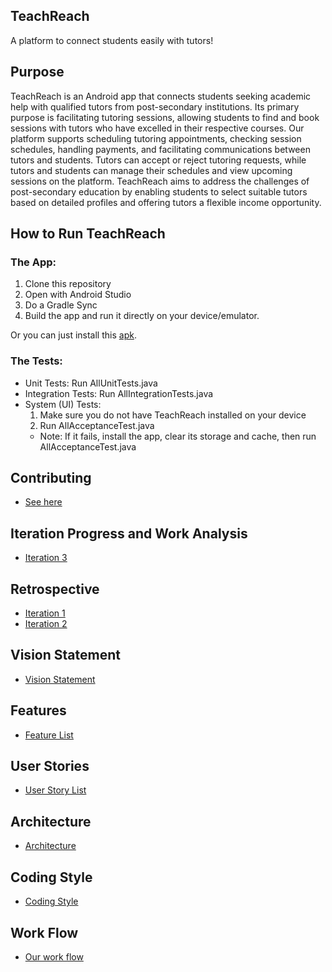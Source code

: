 ## TeachReach
A platform to connect students easily with tutors!

## Purpose

TeachReach is an Android app that connects students seeking academic help with qualified tutors from post-secondary institutions. Its primary purpose is facilitating tutoring sessions, allowing students to find and book sessions with tutors who have excelled in their respective courses. Our platform supports scheduling tutoring appointments, checking session schedules, handling payments, and facilitating communications between tutors and students. Tutors can accept or reject tutoring requests, while tutors and students can manage their schedules and view upcoming sessions on the platform. TeachReach aims to address the challenges of post-secondary education by enabling students to select suitable tutors based on detailed profiles and offering tutors a flexible income opportunity.

## How to Run TeachReach

### The App:

1. Clone this repository
2. Open with Android Studio
3. Do a Gradle Sync
4. Build the app and run it directly on your device/emulator.

Or you can just install this [apk](https://umanitoba-my.sharepoint.com/:u:/g/personal/hokt_myumanitoba_ca/ETOBmoQlDxlFrhTerFO3VFQBiZWfZgTl6yoh_O0OLPtxcg?e=kgiEOm).

### The Tests:
- Unit Tests: Run AllUnitTests.java
- Integration Tests: Run AllIntegrationTests.java
- System (UI) Tests:
    1. Make sure you do not have TeachReach installed on your device
    2. Run AllAcceptanceTest.java
    - Note: If it fails, install the app, clear its storage and cache, then run AllAcceptanceTest.java

## Contributing
- [See here](https://code.cs.umanitoba.ca/comp3350-winter2024/git-gud-a02-2/-/blob/dev/CONTRIBUTING.md)

## Iteration Progress and Work Analysis
- [Iteration 3](https://code.cs.umanitoba.ca/comp3350-winter2024/git-gud-a02-2/-/blob/dev/docs/iteration3Progress.md)

## Retrospective
- [Iteration 1](https://code.cs.umanitoba.ca/comp3350-winter2024/git-gud-a02-2/-/blob/dev/docs/RETROSPECTIVE%20-%20ITERATION%201.md)
- [Iteration 2](https://code.cs.umanitoba.ca/comp3350-winter2024/git-gud-a02-2/-/blob/dev/docs/RETROSPECTIVE%20-%20ITERATION%202.md)

## Vision Statement
- [Vision Statement](https://code.cs.umanitoba.ca/comp3350-winter2024/git-gud-a02-2/-/blob/Iteration1-release/docs/README.md)

## Features
- [Feature List](https://code.cs.umanitoba.ca/comp3350-winter2024/git-gud-a02-2/-/issues/?sort=title_asc&state=all&label_name%5B%5D=Feature&first_page_size=20)

## User Stories
- [User Story List](https://code.cs.umanitoba.ca/comp3350-winter2024/git-gud-a02-2/-/issues/?sort=title_asc&state=all&label_name%5B%5D=User%20Story&first_page_size=20)

## Architecture
- [Architecture](https://code.cs.umanitoba.ca/comp3350-winter2024/git-gud-a02-2/-/blob/Iteration1-release/docs/Architecture.md)

## Coding Style
- [Coding Style](https://code.cs.umanitoba.ca/comp3350-winter2024/git-gud-a02-2/-/blob/Iteration1-release/docs/CodingStyle.md)

## Work Flow
- [Our work flow](https://code.cs.umanitoba.ca/comp3350-winter2024/git-gud-a02-2/-/blob/main/docs/Contributing.md)
